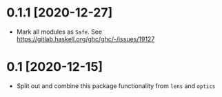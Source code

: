 # 0.1.1 [2020-12-27]

- Mark all modules as `Safe`.
  See https://gitlab.haskell.org/ghc/ghc/-/issues/19127

# 0.1 [2020-12-15]

- Split out and combine this package functionality from `lens` and `optics`
